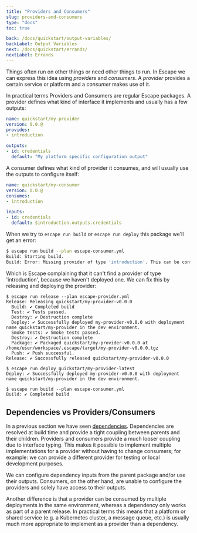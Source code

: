 ```yaml
---
title: "Providers and Consumers"
slug: providers-and-consumers
type: "docs"
toc: true

back: /docs/quickstart/output-variables/
backLabel: Output Variables
next: /docs/quickstart/errands/
nextLabel: Errands
---
```


Things often run on other things or need other things to run. In Escape we can
express this idea using _providers_ and _consumers_. A _provider_ provides
a certain service or platform and a _consumer_ makes use of it.

In practical terms Providers and Consumers are regular Escape packages. A provider 
defines what kind of interface it implements and usually has a few outputs:


```yaml
name: quickstart/my-provider
version: 0.0.@
provides:
- introduction

outputs:
- id: credentials
  default: "My platform specific configuration output"
```

A consumer defines what kind of provider it consumes, and will usually use the
outputs to configure itself:


```yaml
name: quickstart/my-consumer
version: 0.0.@
consumes:
- introduction

inputs:
- id: credentials
  default: $introduction.outputs.credentials
```

When we try to `escape run build` or `escape run deploy` this package we'll get
an error:

```bash
$ escape run build --plan escape-consumer.yml
Build: Starting build.
Build: Error: Missing provider of type 'introduction'. This can be configured using the -p / --extra-provider flag.
```

Which is Escape complaining that it can't find a provider of type
'introduction', because we haven't deployed one. We can fix this by releasing
and deploying the provider:

```
$ escape run release --plan escape-provider.yml 
Release: Releasing quickstart/my-provider-v0.0.0
  Build: ✔️ Completed build
  Test: ✔️ Tests passed.
  Destroy: ✔️ Destruction complete
  Deploy: ✔️ Successfully deployed my-provider-v0.0.0 with deployment name quickstart/my-provider in the dev environment.
  Smoke tests: ✔️ Smoke tests passed.
  Destroy: ✔️ Destruction complete
  Package: ✔️ Packaged quickstart/my-provider-v0.0.0 at /home/user/workspace/.escape/target/my-provider-v0.0.0.tgz
  Push: ✔️ Push successful.
Release: ✔️ Successfully released quickstart/my-provider-v0.0.0

$ escape run deploy quickstart/my-provider-latest    
Deploy: ✔️ Successfully deployed my-provider-v0.0.0 with deployment name quickstart/my-provider in the dev environment.

$ escape run build --plan escape-consumer.yml        
Build: ✔️ Completed build

```

## Dependencies vs Providers/Consumers

In a previous section we have seen
[dependencies](/docs/quickstart/dependencies/). Dependencies are resolved at
build time and provide a tight coupling between parents and their children.
Providers and consumers provide a much looser coupling due to interface typing.
This makes it possible to implement multiple implementations for a provider
without having to change consumers; for example: we can provide a different
provider for testing or local development purposes.

We can configure dependency inputs from the parent package and/or use their
outputs. Consumers, on the other hand, are unable to configure the providers
and solely have access to their outputs. 

Another difference is that a provider can be consumed by multiple deployments
in the same environment, whereas a dependency only works as part of a parent
release. In practical terms this means that a platform or shared service (e.g.
a Kubernetes cluster, a message queue, etc.) is usually much more appropriate
to implement as a provider than a dependency. 
